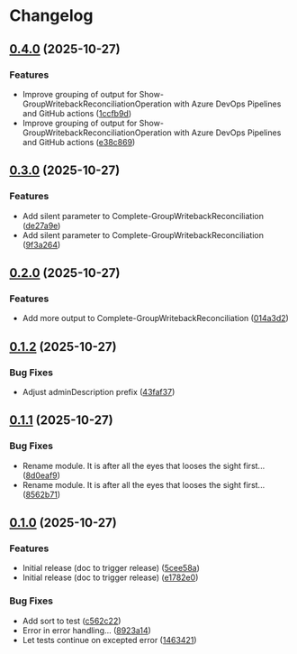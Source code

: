 # Changelog

## [0.4.0](https://github.com/fortytwoservices/powershell-module-groupwritebackreconciliation/compare/v0.3.0...v0.4.0) (2025-10-27)


### Features

* Improve grouping of output for Show-GroupWritebackReconciliationOperation with Azure DevOps Pipelines and GitHub actions ([1ccfb9d](https://github.com/fortytwoservices/powershell-module-groupwritebackreconciliation/commit/1ccfb9df090286e46168479bf2a393b9d61160b2))
* Improve grouping of output for Show-GroupWritebackReconciliationOperation with Azure DevOps Pipelines and GitHub actions ([e38c869](https://github.com/fortytwoservices/powershell-module-groupwritebackreconciliation/commit/e38c86985833c6badd58e56bb8192f58d06b21b2))

## [0.3.0](https://github.com/fortytwoservices/powershell-module-groupwritebackreconciliation/compare/v0.2.0...v0.3.0) (2025-10-27)


### Features

* Add silent parameter to Complete-GroupWritebackReconciliation ([de27a9e](https://github.com/fortytwoservices/powershell-module-groupwritebackreconciliation/commit/de27a9e70d17dc2520788f8e366b80d1e6784025))
* Add silent parameter to Complete-GroupWritebackReconciliation ([9f3a264](https://github.com/fortytwoservices/powershell-module-groupwritebackreconciliation/commit/9f3a2648b53b6e13c49ba59c7542f386acc0dc02))

## [0.2.0](https://github.com/fortytwoservices/powershell-module-groupwritebackreconciliation/compare/v0.1.2...v0.2.0) (2025-10-27)


### Features

* Add more output to Complete-GroupWritebackReconciliation ([014a3d2](https://github.com/fortytwoservices/powershell-module-groupwritebackreconciliation/commit/014a3d2a0bc199473a8d688e2bd2f635640a14b2))

## [0.1.2](https://github.com/fortytwoservices/powershell-module-groupwritebackreconciliation/compare/v0.1.1...v0.1.2) (2025-10-27)


### Bug Fixes

* Adjust adminDescription prefix ([43faf37](https://github.com/fortytwoservices/powershell-module-groupwritebackreconciliation/commit/43faf37b4ec756ac11f3e02f73f281f511bebada))

## [0.1.1](https://github.com/fortytwoservices/powershell-module-groupwritebackconsolidation/compare/v0.1.0...v0.1.1) (2025-10-27)


### Bug Fixes

* Rename module. It is after all the eyes that looses the sight first... ([8d0eaf9](https://github.com/fortytwoservices/powershell-module-groupwritebackconsolidation/commit/8d0eaf94d162707e4c63d0e54516784a51e2d555))
* Rename module. It is after all the eyes that looses the sight first... ([8562b71](https://github.com/fortytwoservices/powershell-module-groupwritebackconsolidation/commit/8562b7104a189440bac7b38e7cc977251f2032ab))

## [0.1.0](https://github.com/fortytwoservices/powershell-module-GroupWritebackReconciliation/compare/v0.0.1...v0.1.0) (2025-10-27)


### Features

* Initial release (doc to trigger release) ([5cee58a](https://github.com/fortytwoservices/powershell-module-GroupWritebackReconciliation/commit/5cee58a8d1c7ac1be110f252687fdee7652305bc))
* Initial release (doc to trigger release) ([e1782e0](https://github.com/fortytwoservices/powershell-module-GroupWritebackReconciliation/commit/e1782e0a89f33005643a8e0c656c3ccde59f452c))


### Bug Fixes

* Add sort to test ([c562c22](https://github.com/fortytwoservices/powershell-module-GroupWritebackReconciliation/commit/c562c2255e60c2af0d7abfc8dce6fdefb9b3dd51))
* Error in error handling... ([8923a14](https://github.com/fortytwoservices/powershell-module-GroupWritebackReconciliation/commit/8923a14d6cafa6f85ea718b4de60a5d8d623dff1))
* Let tests continue on excepted error ([1463421](https://github.com/fortytwoservices/powershell-module-GroupWritebackReconciliation/commit/1463421497f0bd56dd89b7525d7e1067b1a847a0))

